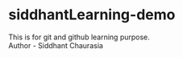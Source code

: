 # siddhantLearning-demo
This is for git and github learning purpose.
<br>
Author - Siddhant Chaurasia
